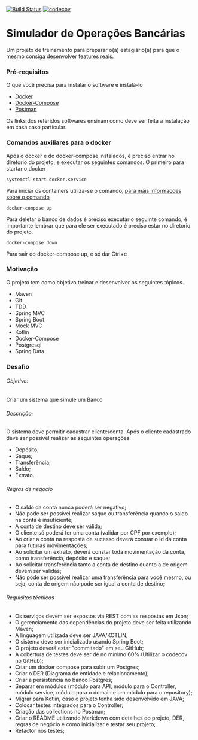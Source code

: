 [![Build Status](https://travis-ci.org/thaynarasilvapinto/SimuladorBanco.svg?branch=master)](https://travis-ci.org/thaynarasilvapinto/simuador-banco)
[![codecov](https://codecov.io/gh/thaynarasilvapinto/simulador-banco/branch/master/graph/badge.svg)](https://codecov.io/gh/thaynarasilvapinto/SimuladorBanco)

# Simulador de Operações Bancárias 
Um projeto de treinamento para preparar o(a) estagiário(a) para que o mesmo consiga desenvolver features reais. 

### Pré-requisitos
O que você precisa para instalar o software e instalá-lo

* [Docker](https://docs.docker.com/install/#backporting)
* [Docker-Compose](https://docs.docker.com/compose/install/#uninstallation) 
* [Postman](https://chrome.google.com/webstore/detail/postman/fhbjgbiflinjbdggehcddcbncdddomop?hl=pt-BR)

Os links dos referidos softwares ensinam como deve ser feita a instalação em casa caso particular.

### Comandos auxiliares para o docker
Após o docker e do docker-compose instalados, é preciso entrar no diretorio do projeto, e executar os seguintes comandos.
O primeiro para startar o docker
```
systemctl start docker.service
```
Para iniciar os containers utiliza-se o comando,  [para mais informações sobre o comando](https://docs.docker.com/compose/reference/up/) 
```
docker-compose up
```
Para deletar o banco de dados é preciso executar o seguinte comando, é importante lembrar que para ele ser executado é preciso estar no diretorio do projeto.
```
docker-compose down
```
Para sair do docker-compose up, é só dar Ctrl+c

### Motivação
O projeto tem como objetivo treinar e desenvolver os seguintes tópicos.

* Maven 
* Git
* TDD
* Spring MVC
* Spring Boot 
* Mock MVC
* Kotlin
* Docker-Compose
* Postgresql
* Spring Data

### Desafio
###### Objetivo:
Criar um sistema que simule um Banco 
###### Descrição:
O sistema deve permitir cadastrar cliente/conta. Após o cliente cadastrado
deve ser possível realizar as seguintes operações:
* Depósito;
* Saque;
* Transferência;
* Saldo;
* Extrato.
###### Regras de négocio
* O saldo da conta nunca poderá ser negativo;
* Não pode ser possível realizar saque ou transferência quando o saldo na conta é
insuficiente;
* A conta de destino deve ser válida;
* O cliente só poderá ter uma conta (validar por CPF por exemplo);
* Ao criar a conta na resposta de sucesso deverá constar o Id da conta para futuras
movimentações;
* Ao solicitar um extrato, deverá constar toda movimentação da conta, como
transferência, depósito e saque;
* Ao solicitar transferência tanto a conta de destino quanto a de origem devem ser
válidas;
* Não pode ser possível realizar uma transferência para você mesmo, ou seja, conta
de origem não pode ser igual a conta de destino;
###### Requisitos técnicos
* Os serviços devem ser expostos via REST com as respostas em Json;
* O gerenciamento das dependências do projeto deve ser feita utilizando Maven;
* A linguagem utilizada deve ser JAVA/KOTLIN;
* O sistema deve ser inicializado usando Spring Boot;
* O projeto deverá estar "commitado" em seu GitHub;
* A cobertura de testes deve ser de no mínimo 60% (Utilizar o codecov no GitHub);
* Criar um docker compose para subir um Postgres;
* Criar o DER (Diagrama de entidade e relacionamento);
* Criar a persistência no banco Postgres;
* Separar em módulos (módulo para API, módulo para o Controller, módulo service,
módulo para o domain e um módulo para o repository);
* Migrar para Kotlin, caso o projeto tenha sido desenvolvido em JAVA;
* Colocar testes integrados para o Controller;
* Criação das collections no Postman;
* Criar o README utilizando Markdown com detalhes do projeto, DER, regras de
negócio e como inicializar e testar seu projeto;
* Refactor nos testes;